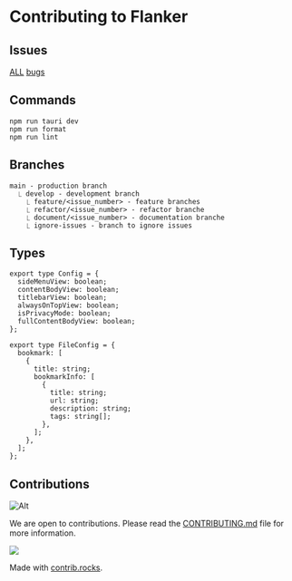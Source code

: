 # Contributing to Flanker

## Issues

[ALL](https://github.com/Coordinate-Cat/Flanker/issues)
[bugs](https://github.com/Coordinate-Cat/Flanker/labels/bug)

## Commands

```
npm run tauri dev
npm run format
npm run lint
```

## Branches

```
main - production branch
  ⎿ develop - development branch
    ⎿ feature/<issue_number> - feature branches
    ⎿ refactor/<issue_number> - refactor branche
    ⎿ document/<issue_number> - documentation branche
    ⎿ ignore-issues - branch to ignore issues
```

## Types

```
export type Config = {
  sideMenuView: boolean;
  contentBodyView: boolean;
  titlebarView: boolean;
  alwaysOnTopView: boolean;
  isPrivacyMode: boolean;
  fullContentBodyView: boolean;
};

export type FileConfig = {
  bookmark: [
    {
      title: string;
      bookmarkInfo: [
        {
          title: string;
          url: string;
          description: string;
          tags: string[];
        },
      ];
    },
  ];
};

```

## Contributions

![Alt](https://repobeats.axiom.co/api/embed/42a25ba8b65843eba3c9852c3be27de59967a4a0.svg "Repobeats analytics image")

We are open to contributions. Please read the [CONTRIBUTING.md](CONTRIBUTING.md) file for more information.

<a href="https://github.com/Coordinate-Cat/Flanker/graphs/contributors">
  <img src="https://contrib.rocks/image?repo=Coordinate-Cat/Flanker" />
</a>

Made with [contrib.rocks](https://contrib.rocks).
